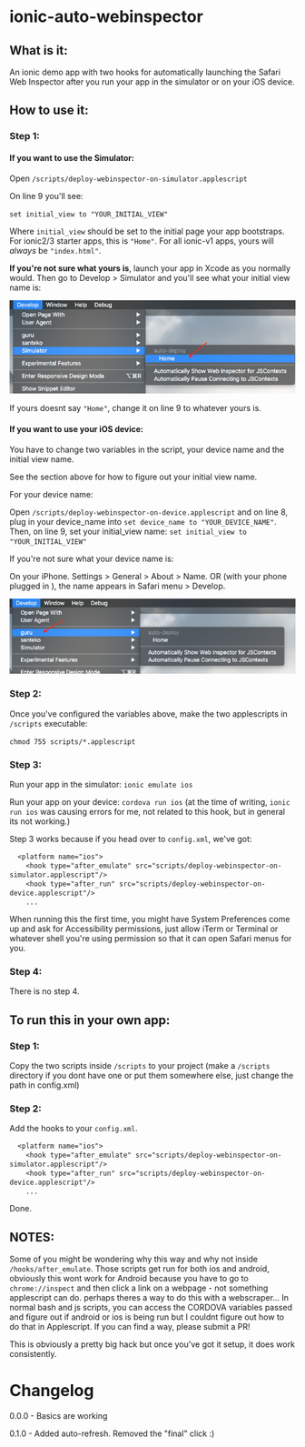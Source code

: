 # ionic-auto-webinspector


## What is it:

An ionic demo app with two hooks for automatically launching the Safari Web Inspector after you run your app in the simulator or on your iOS device. 

## How to use it:

### Step 1:

#### If you want to use the Simulator:

Open `/scripts/deploy-webinspector-on-simulator.applescript`

On line 9 you'll see:

`set initial_view to "YOUR_INITIAL_VIEW"`

Where `initial_view` should be set to the initial page your app bootstraps. For ionic2/3 starter apps, this is `"Home"`. For all ionic-v1 apps, yours will *always* be `"index.html"`. 

**If you're not sure what yours is**, launch your app in Xcode as you normally would. Then go to Develop > Simulator and you'll see what your initial view name is:

![Screenshot 1](/readme_imgs/screenshot1.png?raw=true "How to find your initial view name")

If yours doesnt say  `"Home"`, change it on line 9 to whatever yours is. 

#### If you want to use your iOS device:

You have to change two variables in the script, your device name and the initial view name.

See the section above for how to figure out your initial view name. 

For your device name: 

Open `/scripts/deploy-webinspector-on-device.applescript` and on line 8, plug in your device_name into `set device_name to "YOUR_DEVICE_NAME"`. Then, on line 9, set your initial_view name: `set initial_view to "YOUR_INITIAL_VIEW"`

If you're not sure what your device name is: 

On your iPhone. Settings > General > About > Name. OR (with your phone plugged in ), the name appears in Safari menu > Develop. 

![Screenshot 2](/readme_imgs/screenshot2.png?raw=true "Find Device Name")




### Step 2:
Once you've configured the variables above, make the two applescripts in `/scripts` executable:

`chmod 755 scripts/*.applescript` 

### Step 3:
Run your app in the simulator: `ionic emulate ios`

Run your app on your device: `cordova run ios` (at the time of writing, `ionic run ios` was causing errors for me, not related to this hook, but in general its not working.)

Step 3 works because if you head over to `config.xml`, we've got:

```
  <platform name="ios">
    <hook type="after_emulate" src="scripts/deploy-webinspector-on-simulator.applescript"/>
    <hook type="after_run" src="scripts/deploy-webinspector-on-device.applescript"/>
    ...
```

When running this the first time, you might have System Preferences come up and ask for Accessibility permissions, just allow iTerm or Terminal or whatever shell you're using permission so that it can open Safari menus for you. 

### Step 4:
There is no step 4.


## To run this in your own app:

### Step 1:
Copy the two scripts inside `/scripts` to your project (make a `/scripts` directory if you dont have one or put them somewhere else, just change the path in config.xml)

### Step 2:
Add the hooks to your `config.xml`.
```
  <platform name="ios">
    <hook type="after_emulate" src="scripts/deploy-webinspector-on-simulator.applescript"/>
    <hook type="after_run" src="scripts/deploy-webinspector-on-device.applescript"/>
    ...
```

Done. 

## NOTES: 

Some of you might be wondering why this way and why not inside `/hooks/after_emulate`. Those scripts get run for both ios and android, obviously this wont work for Android because you have to go to `chrome://inspect` and then click a link on a webpage - not something applescript can do. perhaps theres a way to do this with a webscraper... In normal bash and js scripts, you can access the CORDOVA variables passed and figure out if android or ios is being run but I couldnt figure out how to do that in Applescript. If you can find a way, please submit a PR! 

This is obviously a pretty big hack but once you've got it setup, it does work consistently. 


# Changelog

0.0.0 - Basics are working

0.1.0 - Added auto-refresh. Removed the "final" click :)